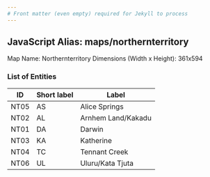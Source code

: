 ```yaml
---
# Front matter (even empty) required for Jekyll to process
---
```


## JavaScript Alias: maps/northernterritory

Map Name: Northernterritory
Dimensions (Width x Height): 361x594





### List of Entities

ID | Short label | Label
---|---|---|
NT05|AS|Alice Springs
NT02|AL|Arnhem Land/Kakadu
NT01|DA|Darwin
NT03|KA|Katherine
NT04|TC|Tennant Creek
NT06|UL|Uluru/Kata Tjuta

